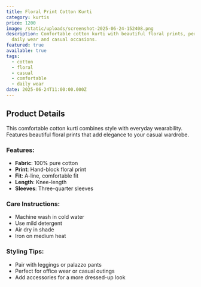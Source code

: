 ```yaml
---
title: Floral Print Cotton Kurti
category: kurtis
price: 1200
image: /static/uploads/screenshot-2025-06-24-152408.png
description: Comfortable cotton kurti with beautiful floral prints, perfect for
  daily wear and casual occasions.
featured: true
available: true
tags:
  - cotton
  - floral
  - casual
  - comfortable
  - daily wear
date: 2025-06-24T11:00:00.000Z
---
```


## Product Details

This comfortable cotton kurti combines style with everyday wearability. Features beautiful floral prints that add elegance to your casual wardrobe.

### Features:
- **Fabric**: 100% pure cotton
- **Print**: Hand-block floral print
- **Fit**: A-line, comfortable fit
- **Length**: Knee-length
- **Sleeves**: Three-quarter sleeves

### Care Instructions:
- Machine wash in cold water
- Use mild detergent
- Air dry in shade
- Iron on medium heat

### Styling Tips:
- Pair with leggings or palazzo pants
- Perfect for office wear or casual outings
- Add accessories for a more dressed-up look